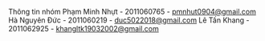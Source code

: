 Thông tin nhóm
Phạm Minh Nhựt - 2011060765 - pmnhut0904@gmail.com
Hà Nguyên Đức - 2011060219 - duc5022018@gmail.com
Lê Tấn Khang - 2011062925 - khangltk19032002@gmail.com
